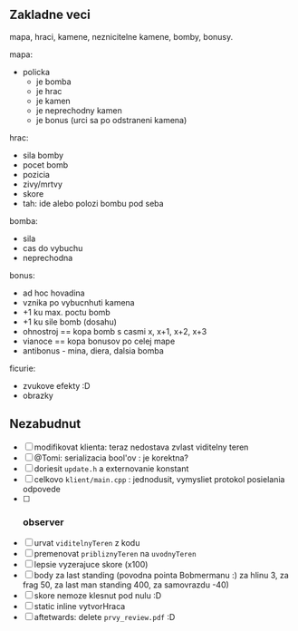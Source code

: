 Zakladne veci
---------------

mapa, hraci, kamene, neznicitelne kamene, bomby, bonusy.

mapa:
- policka
    - je bomba
    - je hrac
    - je kamen
    - je neprechodny kamen
    - je bonus (urci sa po odstraneni kamena)

hrac:
- sila bomby
- pocet bomb
- pozicia
- zivy/mrtvy
- skore
- tah: ide alebo polozi bombu pod seba

bomba:
- sila
- cas do vybuchu
- neprechodna

bonus:
- ad hoc hovadina
- vznika po vybucnhuti kamena
- +1 ku max. poctu bomb
- +1 ku sile bomb (dosahu)
- ohnostroj == kopa bomb s casmi x, x+1, x+2, x+3
- vianoce == kopa bonusov po celej mape
- antibonus - mina, diera, dalsia bomba

ficurie:
- zvukove efekty :D
- obrazky

Nezabudnut
-----------
- [ ] modifikovat klienta: teraz nedostava zvlast viditelny teren
- [ ] @Tomi: serializacia bool'ov : je korektna?
- [ ] doriesit `update.h` a externovanie konstant
- [ ] celkovo `klient/main.cpp` : jednodusit, vymysliet protokol posielania odpovede
- [ ] ### observer
- [ ] urvat `viditelnyTeren` z kodu
- [ ] premenovat `pribliznyTeren` na `uvodnyTeren`
- [ ] lepsie vyzerajuce skore (x100)
- [ ] body za last standing (povodna pointa Bobmermanu :)  za hlinu 3, za frag 50, za last man standing 400, za samovrazdu -40)
- [ ] skore nemoze klesnut pod nulu :D
- [ ] static inline vytvorHraca
- [ ] aftetwards: delete `prvy_review.pdf` :D 
